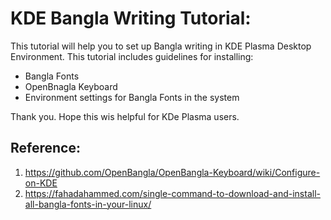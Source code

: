 # KDE Bangla Writing Tutorial:

This tutorial will help you to set up Bangla writing in KDE Plasma Desktop Environment. This tutorial includes guidelines for installing: 

- Bangla Fonts
- OpenBnagla Keyboard
- Environment settings for Bangla Fonts in the system 

Thank you. Hope this wis helpful for KDe Plasma users.

## Reference:
1. https://github.com/OpenBangla/OpenBangla-Keyboard/wiki/Configure-on-KDE
2. https://fahadahammed.com/single-command-to-download-and-install-all-bangla-fonts-in-your-linux/

